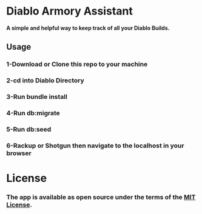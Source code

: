 # **Diablo Armory Assistant**
**A simple and helpful way to keep track of all your Diablo Builds.**

## **Usage**

###  1-Download or Clone this repo to your machine
###  2-cd into Diablo Directory
###  3-Run bundle install
###  4-Run db:migrate
###  5-Run db:seed
###  6-Rackup or Shotgun then navigate to the localhost in your         browser

# License
### The app is available as open source under the terms of the  [MIT License](https://opensource.org/licenses/MIT).
